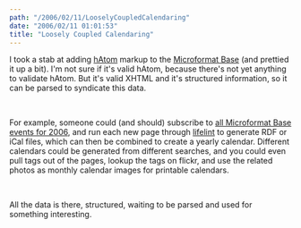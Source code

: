 ```yaml
---
path: "/2006/02/11/LooselyCoupledCalendaring" 
date: "2006/02/11 01:01:53" 
title: "Loosely Coupled Calendaring" 
---
```

<p>I took a stab at adding <a href="http://microformats.org/wiki/hatom">hAtom</a> markup to the <a href="http://www.randomchaos.com/microformats/base/">Microformat Base</a> (and prettied it up a bit). I'm not sure if it's valid hAtom, because there's not yet anything to validate hAtom. But it's valid XHTML and it's structured information, so it can be parsed to syndicate this data.</p><br><p>For example, someone could (and should) subscribe to <a href="http://www.randomchaos.com/microformats/base/?key=dtstart&amp;value=2006">all Microformat Base events for 2006</a>, and run each new page through <a href="http://www.lifelint.net/">lifelint</a> to generate RDF or iCal files, which can then be combined to create a yearly calendar. Different calendars could be generated from different searches, and you could even pull tags out of the pages, lookup the tags on flickr, and use the related photos as monthly calendar images for printable calendars.</p><br><p>All the data is there, structured, waiting to be parsed and used for something interesting.</p>